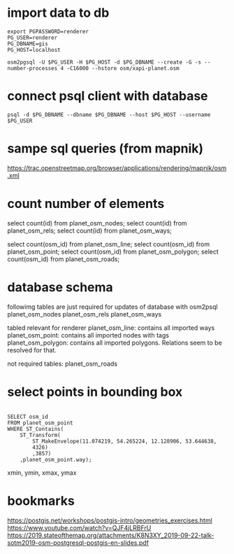 # import data to db

```
export PGPASSWORD=renderer
PG_USER=renderer
PG_DBNAME=gis
PG_HOST=localhost

osm2pgsql -U $PG_USER -H $PG_HOST -d $PG_DBNAME --create -G -s --number-processes 4 -C16000 --hstore osm/xapi-planet.osm
```

# connect psql client with database
```
psql -d $PG_DBNAME --dbname $PG_DBNAME --host $PG_HOST --username $PG_USER
```

# sampe sql queries (from mapnik)
https://trac.openstreetmap.org/browser/applications/rendering/mapnik/osm.xml

# count number of elements
select count(id) from planet_osm_nodes;
select count(id) from planet_osm_rels;
select count(id) from planet_osm_ways;

select count(osm_id) from planet_osm_line;
select count(osm_id) from planet_osm_point;
select count(osm_id) from planet_osm_polygon;
select count(osm_id) from planet_osm_roads;

# database schema

followimg tables are just required for updates of database with osm2psql
  planet_osm_nodes
  planet_osm_rels
  planet_osm_ways

tabled relevant for renderer
  planet_osm_line: contains all imported ways
  planet_osm_point: contains all imported nodes with tags
  planet_osm_polygon: contains all imported polygons. Relations seem to be resolved for that.

not required tables:
  planet_osm_roads



# select points in bounding box
```

SELECT osm_id
FROM planet_osm_point
WHERE ST_Contains(
    ST_Transform(
        ST_MakeEnvelope(11.074219, 54.265224, 12.128906, 53.644638,
        4326)
        ,3857)
    ,planet_osm_point.way);

```
xmin, ymin, xmax, ymax

# bookmarks
https://postgis.net/workshops/postgis-intro/geometries_exercises.html
https://www.youtube.com/watch?v=QJF4jLRBFrU
https://2019.stateofthemap.org/attachments/K8N3XY_2019-09-22-talk-sotm2019-osm-postgresql-postgis-en-slides.pdf
